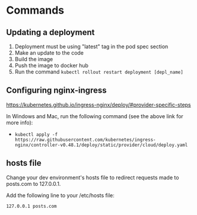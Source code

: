 # Commands

## Updating a deployment

1. Deployment must be using "latest" tag in the pod spec section
2. Make an update to the code
3. Build the image
4. Push the image to docker hub
5. Run the command `kubectl rollout restart deployment [depl_name]`

## Configuring nginx-ingress

https://kubernetes.github.io/ingress-nginx/deploy/#provider-specific-steps

In Windows and Mac, run the following command (see the above link for more info):

- `kubectl apply -f https://raw.githubusercontent.com/kubernetes/ingress-nginx/controller-v0.48.1/deploy/static/provider/cloud/deploy.yaml`

## hosts file

Change your dev environment's hosts file to redirect requests made to posts.com to 127.0.0.1.

Add the following line to your /etc/hosts file:

`127.0.0.1 posts.com`
